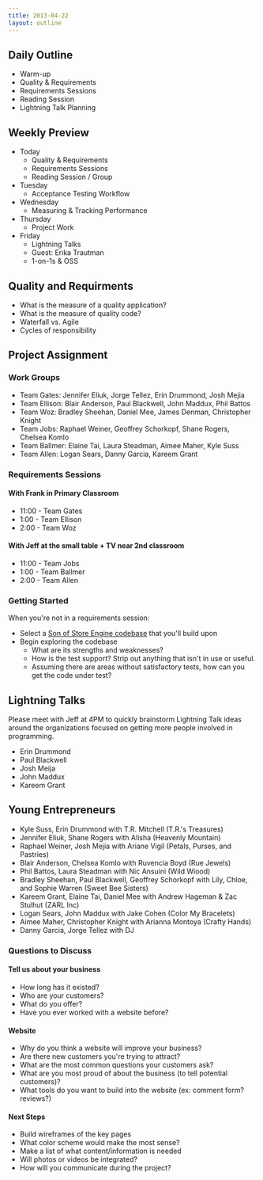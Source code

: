 ```yaml
---
title: 2013-04-22
layout: outline
---
```


## Daily Outline

* Warm-up
* Quality & Requirements
* Requirements Sessions
* Reading Session
* Lightning Talk Planning

## Weekly Preview

* Today
  * Quality & Requirements
  * Requirements Sessions
  * Reading Session / Group
* Tuesday
  * Acceptance Testing Workflow
* Wednesday
  * Measuring & Tracking Performance
* Thursday
  * Project Work
* Friday
  * Lightning Talks
  * Guest: Erika Trautman
  * 1-on-1s & OSS

## Quality and Requirments

* What is the measure of a quality application?
* What is the measure of quality code?
* Waterfall vs. Agile
* Cycles of responsibility

## Project Assignment

### Work Groups

* Team Gates: Jennifer Eliuk, Jorge Tellez, Erin Drummond, Josh Mejia
* Team Ellison: Blair Anderson, Paul Blackwell, John Maddux, Phil Battos
* Team Woz: Bradley Sheehan, Daniel Mee, James Denman, Christopher Knight
* Team Jobs: Raphael Weiner, Geoffrey Schorkopf, Shane Rogers, Chelsea Komlo
* Team Ballmer: Elaine Tai, Laura Steadman, Aimee Maher, Kyle Suss
* Team Allen: Logan Sears, Danny Garcia, Kareem Grant

### Requirements Sessions

#### With Frank in Primary Classroom

* 11:00 - Team Gates
* 1:00 - Team Ellison
* 2:00 - Team Woz

#### With Jeff at the small table + TV near 2nd classroom

* 11:00 - Team Jobs
* 1:00 - Team Ballmer
* 2:00 - Team Allen

### Getting Started

When you're not in a requirements session:

* Select a [Son of Store Engine codebase](https://github.com/gSchool/submissions/blob/master/projects/son_of_store_engine.markdown) that you'll build upon
* Begin exploring the codebase
  * What are its strengths and weaknesses?
  * How is the test support? Strip out anything that isn't in use or useful.
  * Assuming there are areas without satisfactory tests, how can you get the code under test?

## Lightning Talks

Please meet with Jeff at 4PM to quickly brainstorm Lightning Talk ideas around the organizations focused on getting more people involved in programming.

* Erin Drummond
* Paul Blackwell
* Josh Meija
* John Maddux
* Kareem Grant

## Young Entrepreneurs

* Kyle Suss, Erin Drummond with T.R. Mitchell (T.R.'s Treasures)
* Jennifer Eliuk, Shane Rogers with Alisha (Heavenly Mountain)
* Raphael Weiner, Josh Mejia with Ariane Vigil (Petals, Purses, and Pastries)
* Blair Anderson, Chelsea Komlo with Ruvencia Boyd (Rue Jewels)
* Phil Battos, Laura Steadman with Nic Ansuini (Wild Wiood)
* Bradley Sheehan, Paul Blackwell, Geoffrey Schorkopf with Lily, Chloe, and Sophie Warren (Sweet Bee Sisters)
* Kareem Grant, Elaine Tai, Daniel Mee with Andrew Hageman & Zac Stulhut (ZARL Inc)
* Logan Sears, John Maddux with Jake Cohen (Color My Bracelets)
* Aimee Maher, Christopher Knight with Arianna Montoya (Crafty Hands)
* Danny Garcia, Jorge Tellez with DJ

### Questions to Discuss

#### Tell us about your business

* How long has it existed?
* Who are your customers?
* What do you offer?
* Have you ever worked with a website before?

#### Website

* Why do you think a website will improve your business?
* Are there new customers you're trying to attract?
* What are the most common questions your customers ask?
* What are you most proud of about the business (to tell potential customers)?
* What tools do you want to build into the website (ex: comment form? reviews?)

#### Next Steps

* Build wireframes of the key pages
* What color scheme would make the most sense?
* Make a list of what content/information is needed
* Will photos or videos be integrated?
* How will you communicate during the project?
